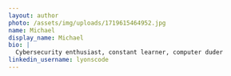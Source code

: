 ```yaml
---
layout: author
photo: /assets/img/uploads/1719615464952.jpg
name: Michael
display_name: Michael
bio: |
  Cybersecurity enthusiast, constant learner, computer duder
linkedin_username: lyonscode
---
```

